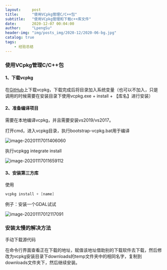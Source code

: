 ```yaml
---
layout:     post
title:      "使用VCpkg管理C/C++包"
subtitle:   "使用VCpkg管理和下载c++库文件"
date:       2020-12-07 00:04:00
author:     "LpengSu"
header-img: "img/posts_img/2020-12/2020-06-bg.jpg"
catalog: true
tags:
    - 经验总结
---
```


### 使用VCpkg管理C/C++包

#### 1、下载vcpkg

在[GitHub](https://github.com/microsoft/vcpkg)上下载vcpkg，下载完成后将目录加入系统变量（也可以不加入，只是调用的时候需要在安装目录下使用vcpkg.exe + install + 【库名】进行安装）

#### 2、准备编译项目

需要在本地编译vcpkg，并且需要安装vs2019/vs2017。

打开cmd，进入vcpkg目录，执行bootstrap-vcpkg.bat用于编译

![image-20201117011406060](..img\\posts_img\\2020-12\\2020-12-07\\image-20201117011406060.png)

执行vcpkgg integrate install

![image-20201117011659112](..img\posts_img\2020-12\2020-12-07\image-20201117011659112.png)

#### 3、安装第三方库

使用

```c
vcpkg install + [name]
```

例子：安装一个GDAL试试

![image-20201117012117091](..img\posts_img\2020-12\2020-12-07\image-20201117012117091.png)

### 安装太慢的解决方法

手动下载源代码

在命令行界面查看正在下载的地址，赋值该地址借助别的下载软件去下载，然后修改为vcpkg安装目录下downloads的temp文件夹中的相同名字，复制到downloads文件夹下，然后继续安装。